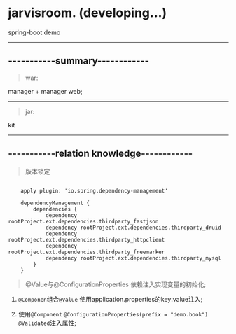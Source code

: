 # jarvisroom. (developing...)
spring-boot demo

-----
-----------summary------------
-----

>war:

manager + manager web;

----

>jar:
 
kit 



-----
-----------relation knowledge------------
-----

>版本锁定

```

	apply plugin: 'io.spring.dependency-management'
	
	dependencyManagement {
	    dependencies {
	        dependency rootProject.ext.dependencies.thirdparty_fastjson
	        dependency rootProject.ext.dependencies.thirdparty_druid
	        dependency rootProject.ext.dependencies.thirdparty_httpclient
	        dependency rootProject.ext.dependencies.thirdparty_freemarker
	        dependency rootProject.ext.dependencies.thirdparty_mysql
	    }
	}

```

>@Value与@ConfigurationProperties 依赖注入实现变量的初始化;

1. `@Componen`组合`@Value` 使用application.properties的key:value注入;

2. 使用`@Component` `@ConfigurationProperties(prefix = "demo.book")`
`@Validated`注入属性;



